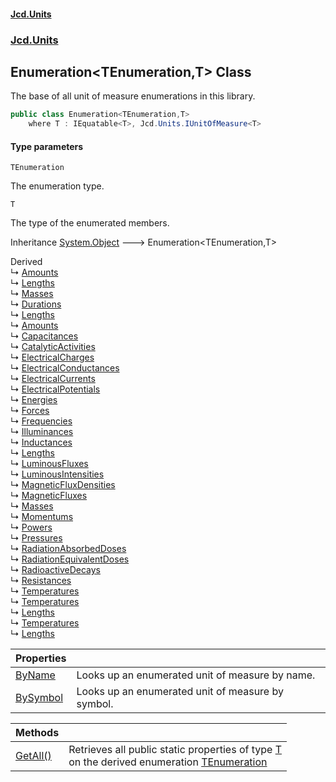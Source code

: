 #### [Jcd.Units](index.md 'index')
### [Jcd.Units](Jcd.Units.md 'Jcd.Units')

## Enumeration<TEnumeration,T> Class

The base of all unit of measure enumerations in this library.

```csharp
public class Enumeration<TEnumeration,T>
    where T : IEquatable<T>, Jcd.Units.IUnitOfMeasure<T>
```
#### Type parameters

<a name='Jcd.Units.Enumeration_TEnumeration,T_.TEnumeration'></a>

`TEnumeration`

The enumeration type.

<a name='Jcd.Units.Enumeration_TEnumeration,T_.T'></a>

`T`

The type of the enumerated members.

Inheritance [System.Object](https://docs.microsoft.com/en-us/dotnet/api/System.Object 'System.Object') &#129106; Enumeration<TEnumeration,T>

Derived  
&#8627; [Amounts](Jcd.Units.UnitsOfMeasure.Amounts.md 'Jcd.Units.UnitsOfMeasure.Amounts')  
&#8627; [Lengths](Jcd.Units.UnitsOfMeasure.Astronomical.Lengths.md 'Jcd.Units.UnitsOfMeasure.Astronomical.Lengths')  
&#8627; [Masses](Jcd.Units.UnitsOfMeasure.Astronomical.Masses.md 'Jcd.Units.UnitsOfMeasure.Astronomical.Masses')  
&#8627; [Durations](Jcd.Units.UnitsOfMeasure.Durations.md 'Jcd.Units.UnitsOfMeasure.Durations')  
&#8627; [Lengths](Jcd.Units.UnitsOfMeasure.Imperial.Lengths.md 'Jcd.Units.UnitsOfMeasure.Imperial.Lengths')  
&#8627; [Amounts](Jcd.Units.UnitsOfMeasure.SI.Amounts.md 'Jcd.Units.UnitsOfMeasure.SI.Amounts')  
&#8627; [Capacitances](Jcd.Units.UnitsOfMeasure.SI.Capacitances.md 'Jcd.Units.UnitsOfMeasure.SI.Capacitances')  
&#8627; [CatalyticActivities](Jcd.Units.UnitsOfMeasure.SI.CatalyticActivities.md 'Jcd.Units.UnitsOfMeasure.SI.CatalyticActivities')  
&#8627; [ElectricalCharges](Jcd.Units.UnitsOfMeasure.SI.ElectricalCharges.md 'Jcd.Units.UnitsOfMeasure.SI.ElectricalCharges')  
&#8627; [ElectricalConductances](Jcd.Units.UnitsOfMeasure.SI.ElectricalConductances.md 'Jcd.Units.UnitsOfMeasure.SI.ElectricalConductances')  
&#8627; [ElectricalCurrents](Jcd.Units.UnitsOfMeasure.SI.ElectricalCurrents.md 'Jcd.Units.UnitsOfMeasure.SI.ElectricalCurrents')  
&#8627; [ElectricalPotentials](Jcd.Units.UnitsOfMeasure.SI.ElectricalPotentials.md 'Jcd.Units.UnitsOfMeasure.SI.ElectricalPotentials')  
&#8627; [Energies](Jcd.Units.UnitsOfMeasure.SI.Energies.md 'Jcd.Units.UnitsOfMeasure.SI.Energies')  
&#8627; [Forces](Jcd.Units.UnitsOfMeasure.SI.Forces.md 'Jcd.Units.UnitsOfMeasure.SI.Forces')  
&#8627; [Frequencies](Jcd.Units.UnitsOfMeasure.SI.Frequencies.md 'Jcd.Units.UnitsOfMeasure.SI.Frequencies')  
&#8627; [Illuminances](Jcd.Units.UnitsOfMeasure.SI.Illuminances.md 'Jcd.Units.UnitsOfMeasure.SI.Illuminances')  
&#8627; [Inductances](Jcd.Units.UnitsOfMeasure.SI.Inductances.md 'Jcd.Units.UnitsOfMeasure.SI.Inductances')  
&#8627; [Lengths](Jcd.Units.UnitsOfMeasure.SI.Lengths.md 'Jcd.Units.UnitsOfMeasure.SI.Lengths')  
&#8627; [LuminousFluxes](Jcd.Units.UnitsOfMeasure.SI.LuminousFluxes.md 'Jcd.Units.UnitsOfMeasure.SI.LuminousFluxes')  
&#8627; [LuminousIntensities](Jcd.Units.UnitsOfMeasure.SI.LuminousIntensities.md 'Jcd.Units.UnitsOfMeasure.SI.LuminousIntensities')  
&#8627; [MagneticFluxDensities](Jcd.Units.UnitsOfMeasure.SI.MagneticFluxDensities.md 'Jcd.Units.UnitsOfMeasure.SI.MagneticFluxDensities')  
&#8627; [MagneticFluxes](Jcd.Units.UnitsOfMeasure.SI.MagneticFluxes.md 'Jcd.Units.UnitsOfMeasure.SI.MagneticFluxes')  
&#8627; [Masses](Jcd.Units.UnitsOfMeasure.SI.Masses.md 'Jcd.Units.UnitsOfMeasure.SI.Masses')  
&#8627; [Momentums](Jcd.Units.UnitsOfMeasure.SI.Momentums.md 'Jcd.Units.UnitsOfMeasure.SI.Momentums')  
&#8627; [Powers](Jcd.Units.UnitsOfMeasure.SI.Powers.md 'Jcd.Units.UnitsOfMeasure.SI.Powers')  
&#8627; [Pressures](Jcd.Units.UnitsOfMeasure.SI.Pressures.md 'Jcd.Units.UnitsOfMeasure.SI.Pressures')  
&#8627; [RadiationAbsorbedDoses](Jcd.Units.UnitsOfMeasure.SI.RadiationAbsorbedDoses.md 'Jcd.Units.UnitsOfMeasure.SI.RadiationAbsorbedDoses')  
&#8627; [RadiationEquivalentDoses](Jcd.Units.UnitsOfMeasure.SI.RadiationEquivalentDoses.md 'Jcd.Units.UnitsOfMeasure.SI.RadiationEquivalentDoses')  
&#8627; [RadioactiveDecays](Jcd.Units.UnitsOfMeasure.SI.RadioactiveDecays.md 'Jcd.Units.UnitsOfMeasure.SI.RadioactiveDecays')  
&#8627; [Resistances](Jcd.Units.UnitsOfMeasure.SI.Resistances.md 'Jcd.Units.UnitsOfMeasure.SI.Resistances')  
&#8627; [Temperatures](Jcd.Units.UnitsOfMeasure.SI.Temperatures.md 'Jcd.Units.UnitsOfMeasure.SI.Temperatures')  
&#8627; [Temperatures](Jcd.Units.UnitsOfMeasure.Temperatures.md 'Jcd.Units.UnitsOfMeasure.Temperatures')  
&#8627; [Lengths](Jcd.Units.UnitsOfMeasure.USCustomary.Lengths.md 'Jcd.Units.UnitsOfMeasure.USCustomary.Lengths')  
&#8627; [Temperatures](Jcd.Units.UnitsOfMeasure.USCustomary.Temperatures.md 'Jcd.Units.UnitsOfMeasure.USCustomary.Temperatures')  
&#8627; [Lengths](Jcd.Units.UnitsOfMeasure.USSurvey.Lengths.md 'Jcd.Units.UnitsOfMeasure.USSurvey.Lengths')

| Properties | |
| :--- | :--- |
| [ByName](Jcd.Units.Enumeration_TEnumeration,T_.ByName.md 'Jcd.Units.Enumeration<TEnumeration,T>.ByName') | Looks up an enumerated unit of measure by name. |
| [BySymbol](Jcd.Units.Enumeration_TEnumeration,T_.BySymbol.md 'Jcd.Units.Enumeration<TEnumeration,T>.BySymbol') | Looks up an enumerated unit of measure by symbol. |

| Methods | |
| :--- | :--- |
| [GetAll()](Jcd.Units.Enumeration_TEnumeration,T_.GetAll().md 'Jcd.Units.Enumeration<TEnumeration,T>.GetAll()') | Retrieves all public static properties of type [T](Jcd.Units.Enumeration_TEnumeration,T_.md#Jcd.Units.Enumeration_TEnumeration,T_.T 'Jcd.Units.Enumeration<TEnumeration,T>.T')<br/>on the derived enumeration [TEnumeration](Jcd.Units.Enumeration_TEnumeration,T_.md#Jcd.Units.Enumeration_TEnumeration,T_.TEnumeration 'Jcd.Units.Enumeration<TEnumeration,T>.TEnumeration') |
